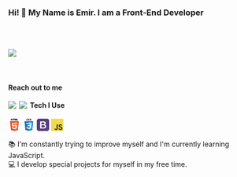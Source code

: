 ### Hi! 👋 My Name is Emir. I am a Front-End Developer
</br>
<p align="left"><br>
  <a href="https://github.com/TuncerEmir/github-profile-views-counter">
    <img src="https://komarev.com/ghpvc/?username=TuncerEmir&style=for-the-badge">
</a>
</p>
</br>

#### Reach out to me

[<img width="22" src="https://unpkg.com/simple-icons@v9/icons/twitter.svg" align="left" />][twitter]
[<img width="22" src="https://unpkg.com/simple-icons@v9/icons/linkedin.svg" align="left" />][linkedin]

#### Tech I Use

<img src="https://raw.githubusercontent.com/github/explore/80688e429a7d4ef2fca1e82350fe8e3517d3494d/topics/html/html.png" width="25" height="25"> <img src="https://raw.githubusercontent.com/github/explore/80688e429a7d4ef2fca1e82350fe8e3517d3494d/topics/css/css.png" width="25" height="25"> <img src="https://raw.githubusercontent.com/github/explore/80688e429a7d4ef2fca1e82350fe8e3517d3494d/topics/bootstrap/bootstrap.png" width="25" height="25"> <img src="https://raw.githubusercontent.com/github/explore/80688e429a7d4ef2fca1e82350fe8e3517d3494d/topics/javascript/javascript.png" width="25" height="25">

:books: I'm constantly trying to improve myself and I'm currently learning JavaScript.  
:computer: I develop special projects for myself in my free time.

[twitter]: https://twitter.com/emirtncr
[linkedin]: https://www.linkedin.com/in/muhammedemirtuncer/

